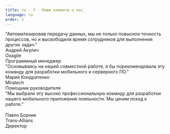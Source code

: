 ```yaml
---
title: ru - 3 - Наши клиенты о нас
language: ru
order: 3
---
```

<div class="cliaboutus">

<div class="cli-block clb1">
<div class="cli-block-text"><i class="fa fa-commenting-o fa-2x"></i>"Автоматизировав передачу данных, мы не только повысили точность процессов, но и высвободили время сотрудников для выполнения других задач."</div>
<div class="cli-block-author">Андрей Акулич</div>
<div class="cli-block-comp">Oxagile</div>
<div class="cli-block-dolg">Программный менеджер</div>
</div>

<div class="cli-block clb2">
<div class="cli-block-text"><i class="fa fa-commenting-o fa-2x"></i>"Основываясь на нашей совместной работе, я бы порекомендовала эту команду для разработки мобильного и серверного ПО."</div>
<div class="cli-block-author">Мария Кондратенко</div>
<div class="cli-block-comp">Miratech</div>
<div class="cli-block-dolg">Помощник руководителя</div>
</div>

<div class="cli-block clb3">
<div class="cli-block-text"><i class="fa fa-commenting-o fa-2x"></i>"Мы выбрали эту высоко профессиональную команду для разработки нашего мобильного приложения лояльности. Мы ценим поход к работе."<br />
&nbsp;</div>
<div class="cli-block-author">Павло Борник</div>
<div class="cli-block-comp">Trans-Allians</div>
<div class="cli-block-dolg">Директор</div>
</div>

</div>
